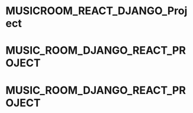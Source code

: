 # MUSICROOM_REACT_DJANGO_Project
# MUSIC_ROOM_DJANGO_REACT_PROJECT
# MUSIC_ROOM_DJANGO_REACT_PROJECT
